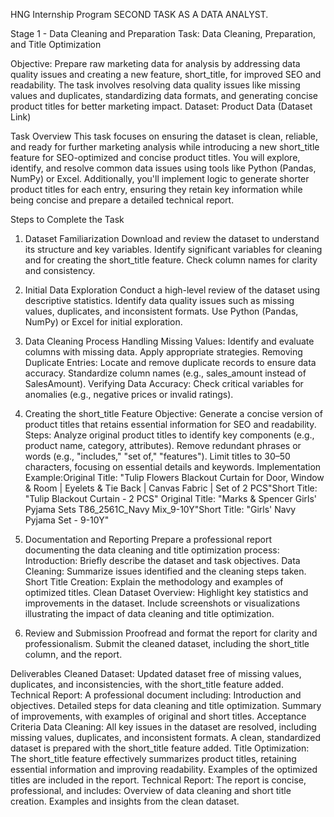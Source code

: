 HNG Internship Program SECOND TASK AS A DATA ANALYST.

Stage 1 - Data Cleaning and Preparation Task: Data Cleaning, Preparation, and Title Optimization

Objective: Prepare raw marketing data for analysis by addressing data quality issues and creating a new feature, short_title, for improved SEO and readability. The task involves resolving data quality issues like missing values and duplicates, standardizing data formats, and generating concise product titles for better marketing impact. Dataset: Product Data (Dataset Link)

Task Overview This task focuses on ensuring the dataset is clean, reliable, and ready for further marketing analysis while introducing a new short_title feature for SEO-optimized and concise product titles. You will explore, identify, and resolve common data issues using tools like Python (Pandas, NumPy) or Excel. Additionally, you'll implement logic to generate shorter product titles for each entry, ensuring they retain key information while being concise and prepare a detailed technical report.

Steps to Complete the Task

1. Dataset Familiarization Download and review the dataset to understand its structure and key variables. Identify significant variables for cleaning and for creating the short_title feature. Check column names for clarity and consistency.

2. Initial Data Exploration Conduct a high-level review of the dataset using descriptive statistics. Identify data quality issues such as missing values, duplicates, and inconsistent formats. Use Python (Pandas, NumPy) or Excel for initial exploration.

3. Data Cleaning Process Handling Missing Values: Identify and evaluate columns with missing data. Apply appropriate strategies. Removing Duplicate Entries: Locate and remove duplicate records to ensure data accuracy. Standardize column names (e.g., sales_amount instead of SalesAmount). Verifying Data Accuracy: Check critical variables for anomalies (e.g., negative prices or invalid ratings).

4. Creating the short_title Feature Objective: Generate a concise version of product titles that retains essential information for SEO and readability. Steps: Analyze original product titles to identify key components (e.g., product name, category, attributes). Remove redundant phrases or words (e.g., "includes," "set of," "features"). Limit titles to 30–50 characters, focusing on essential details and keywords. Implementation Example:Original Title: "Tulip Flowers Blackout Curtain for Door, Window & Room | Eyelets & Tie Back | Canvas Fabric | Set of 2 PCS"Short Title: "Tulip Blackout Curtain - 2 PCS" Original Title: "Marks & Spencer Girls' Pyjama Sets T86_2561C_Navy Mix_9-10Y"Short Title: "Girls' Navy Pyjama Set - 9-10Y"

5. Documentation and Reporting Prepare a professional report documenting the data cleaning and title optimization process: Introduction: Briefly describe the dataset and task objectives. Data Cleaning: Summarize issues identified and the cleaning steps taken. Short Title Creation: Explain the methodology and examples of optimized titles. Clean Dataset Overview: Highlight key statistics and improvements in the dataset. Include screenshots or visualizations illustrating the impact of data cleaning and title optimization.

6. Review and Submission Proofread and format the report for clarity and professionalism. Submit the cleaned dataset, including the short_title column, and the report.

Deliverables Cleaned Dataset: Updated dataset free of missing values, duplicates, and inconsistencies, with the short_title feature added. Technical Report: A professional document including: Introduction and objectives. Detailed steps for data cleaning and title optimization. Summary of improvements, with examples of original and short titles. Acceptance Criteria Data Cleaning: All key issues in the dataset are resolved, including missing values, duplicates, and inconsistent formats. A clean, standardized dataset is prepared with the short_title feature added. Title Optimization: The short_title feature effectively summarizes product titles, retaining essential information and improving readability. Examples of the optimized titles are included in the report. Technical Report: The report is concise, professional, and includes: Overview of data cleaning and short title creation. Examples and insights from the clean dataset.
